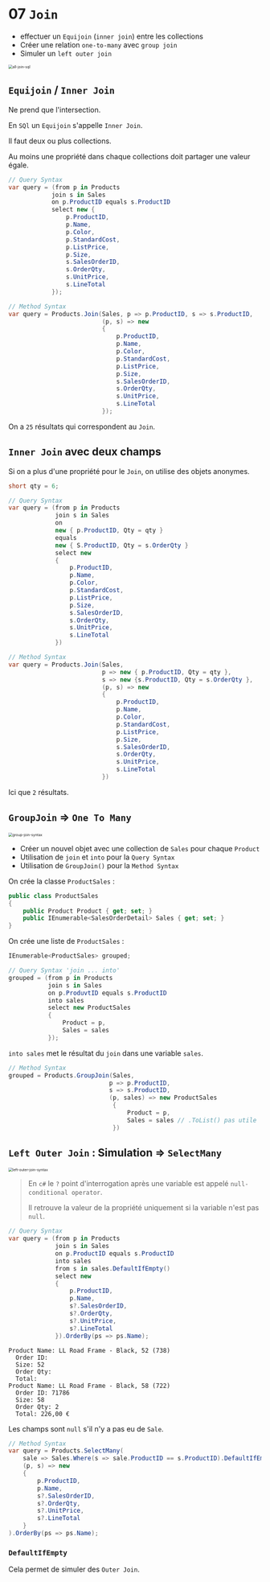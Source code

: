 # 07 `Join`

- effectuer un `Equijoin` (`inner join`) entre les collections
- Créer une relation `one-to-many` avec `group join`
- Simuler un `left outer join`



<img src="assets/all-join-sql.png" alt="all-join-sql" style="zoom:50%;" />



## `Equijoin` / `Inner Join`

Ne prend que l'intersection.

En `SQl` un `Equijoin` s'appelle `Inner Join`.

Il faut deux ou plus collections.

Au moins une propriété dans chaque collections doit partager une valeur égale.

```cs
// Query Syntax
var query = (from p in Products
            join s in Sales
            on p.ProductID equals s.ProductID
            select new {
                p.ProductID,
                p.Name,
                p.Color,
                p.StandardCost,
                p.ListPrice,
                p.Size,
                s.SalesOrderID,
                s.OrderQty,
                s.UnitPrice,
                s.LineTotal
            });
```

```cs
// Method Syntax
var query = Products.Join(Sales, p => p.ProductID, s => s.ProductID, 
                          (p, s) => new
                          {
                              p.ProductID,
                              p.Name,
                              p.Color,
                              p.StandardCost,
                              p.ListPrice,
                              p.Size,
                              s.SalesOrderID,
                              s.OrderQty,
                              s.UnitPrice,
                              s.LineTotal
                          });
```

On a `25` résultats qui correspondent au `Join`.



## `Inner Join` avec deux champs

Si on a plus d'une propriété pour le `Join`, on utilise des objets anonymes.

```cs
short qty = 6;
```

```cs
// Query Syntax
var query = (from p in Products
             join s in Sales
             on 
             new { p.ProductID, Qty = qty }
             equals
             new { S.ProductID, Qty = s.OrderQty }
             select new          
             {
                 p.ProductID,
                 p.Name,
                 p.Color,
                 p.StandardCost,
                 p.ListPrice,
                 p.Size,
                 s.SalesOrderID,
                 s.OrderQty,
                 s.UnitPrice,
                 s.LineTotal
             })
```

```cs
// Method Syntax
var query = Products.Join(Sales,
                          p => new { p.ProductID, Qty = qty },
                          s => new {s.ProductID, Qty = s.OrderQty },
                          (p, s) => new
                          {
                              p.ProductID,
                              p.Name,
                              p.Color,
                              p.StandardCost,
                              p.ListPrice,
                              p.Size,
                              s.SalesOrderID,
                              s.OrderQty,
                              s.UnitPrice,
                              s.LineTotal
                          })
```

Ici que `2` résultats.



## `GroupJoin` => `One To Many`

<img src="assets/group-join-syntax.png" alt="group-join-syntax" style="zoom:50%;" />

- Créer un nouvel objet avec une collection de `Sales` pour chaque `Product`
- Utilisation de `join` et `into` pour la `Query Syntax`
- Utilisation de `GroupJoin()` pour la `Method Syntax`

On crée la classe `ProductSales` :

```cs
public class ProductSales
{
    public Product Product { get; set; }
    public IEnumerable<SalesOrderDetail> Sales { get; set; }
}
```

On crée une liste de `ProductSales` :

```cs
IEnumerable<ProductSales> grouped;
```

```cs
// Query Syntax 'join ... into'
grouped = (from p in Products
           join s in Sales
           on p.ProduvtID equals s.ProductID
           into sales
           select new ProductSales
           {
               Product = p,
               Sales = sales
           });
```

`into sales` met le résultat du `join` dans une variable `sales`.

```cs
// Method Syntax
grouped = Products.GroupJoin(Sales,
                            p => p.ProductID,
                            s => s.ProductID,
                            (p, sales) => new ProductSales
                             {
                                 Product = p,
                                 Sales = sales // .ToList() pas utile
                             })
```



## `Left Outer Join` : Simulation => `SelectMany`

<img src="assets/left-outer-join-syntax.png" alt="left-outer-join-syntax" style="zoom:50%;" />

> En `c#` le `?` point d'interrogation après une variable est appelé `null-conditional operator`.
>
> Il retrouve la valeur de la propriété uniquement si la variable n'est pas `null`.

```cs
// Query Syntax
var query = (from p in Products
             join s in Sales
             on p.ProductID equals s.ProductID
             into sales
             from s in sales.DefaultIfEmpty()
             select new
             {
                 p.ProductID,
                 p.Name,
                 s?.SalesOrderID,
                 s?.OrderQty,
                 s?.UnitPrice,
                 s?.LineTotal
             }).OrderBy(ps => ps.Name);
```

```
Product Name: LL Road Frame - Black, 52 (738)
  Order ID: 
  Size: 52
  Order Qty: 
  Total: 
Product Name: LL Road Frame - Black, 58 (722)
  Order ID: 71786
  Size: 58
  Order Qty: 2
  Total: 226,00 €
```

Les champs sont `null` s'il n'y a pas eu de `Sale`.

```cs
// Method Syntax
var query = Products.SelectMany(
	sale => Sales.Where(s => sale.ProductID == s.ProductID).DefaultIfEmpty(),
    (p, s) => new
    {
        p.ProductID,
        p.Name,
        s?.SalesOrderID,
        s?.OrderQty,
        s?.UnitPrice,
        s?.LineTotal
    }
).OrderBy(ps => ps.Name);
```

### `DefaultIfEmpty`

Cela permet de simuler des `Outer Join`.

